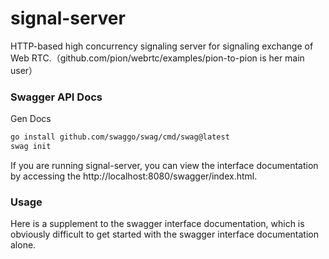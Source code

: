 # signal-server 

HTTP-based high concurrency signaling server for signaling exchange of Web RTC.（github.com/pion/webrtc/examples/pion-to-pion is her main user）

### Swagger API Docs

Gen Docs

```bash
go install github.com/swaggo/swag/cmd/swag@latest
swag init
```

If you are running signal-server, you can view the interface documentation by accessing the http://localhost:8080/swagger/index.html.

### Usage

Here is a supplement to the swagger interface documentation, which is obviously difficult to get started with the swagger interface documentation alone.

<!-- include(README.md) -->

[//]: # (TODO )